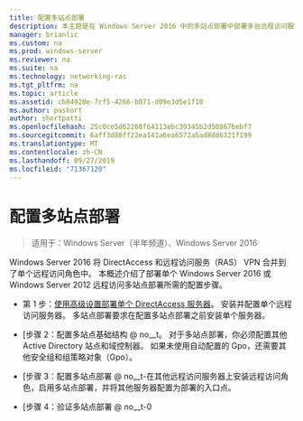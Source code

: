 ```yaml
---
title: 配置多站点部署
description: 本主题是在 Windows Server 2016 中的多站点部署中部署多台远程访问服务器指南的一部分。
manager: brianlic
ms.custom: na
ms.prod: windows-server
ms.reviewer: na
ms.suite: na
ms.technology: networking-ras
ms.tgt_pltfrm: na
ms.topic: article
ms.assetid: cb84920e-7cf5-4266-b071-d09e3d5e1f10
ms.author: pashort
author: shortpatti
ms.openlocfilehash: 25c0ce5d62268f64113ebc39345b2d50867bebf7
ms.sourcegitcommit: 6aff3d88ff22ea141a6ea6572a5ad8dd6321f199
ms.translationtype: MT
ms.contentlocale: zh-CN
ms.lasthandoff: 09/27/2019
ms.locfileid: "71367120"
---
```

# <a name="configure-a-multisite-deployment"></a>配置多站点部署

>适用于：Windows Server（半年频道）、Windows Server 2016

 Windows Server 2016 将 DirectAccess 和远程访问服务（RAS） VPN 合并到了单个远程访问角色中。 本概述介绍了部署单个 Windows Server 2016 或 Windows Server 2012 远程访问多站点部署所需的配置步骤。  
  
-   第 1 步：[使用高级设置部署单个 DirectAccess 服务器](https://technet.microsoft.com/windows-server-docs/networking/remote-access/directaccess/single-server-advanced/deploy-a-single-directaccess-server-with-advanced-settings)。 安装并配置单个远程访问服务器。 多站点部署要求在配置多站点部署之前安装单个服务器。  
  
-   [步骤 2：配置多站点基础结构 @ no__t。 对于多站点部署，你必须配置其他 Active Directory 站点和域控制器。 如果未使用自动配置的 Gpo，还需要其他安全组和组策略对象（Gpo）。  
  
-   [步骤 3：配置多站点部署 @ no__t-在其他远程访问服务器上安装远程访问角色，启用多站点部署，并将其他服务器配置为部署的入口点。  
  
-   [步骤 4：验证多站点部署 @ no__t-0 
  


